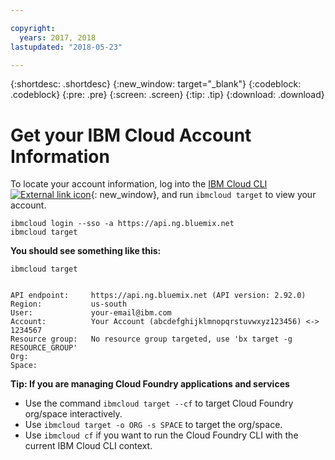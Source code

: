 ```yaml
---

copyright:
  years: 2017, 2018
lastupdated: "2018-05-23"

---
```


{:shortdesc: .shortdesc}
{:new_window: target="_blank"}
{:codeblock: .codeblock}
{:pre: .pre}
{:screen: .screen}
{:tip: .tip}
{:download: .download}

# Get your IBM Cloud Account Information

To locate your account information, log into the [IBM Cloud CLI ![External link icon](../../icons/launch-glyph.svg "External link icon")](https://console.bluemix.net/docs/cli/reference/bluemix_cli/get_started.html#getting-started){: new_window}, and run `ibmcloud target` to view your account.

```
ibmcloud login --sso -a https://api.ng.bluemix.net
ibmcloud target
```

**You should see something like this:**
```
ibmcloud target


API endpoint:     https://api.ng.bluemix.net (API version: 2.92.0)   
Region:           us-south   
User:             your-email@ibm.com
Account:          Your Account (abcdefghijklmnopqrstuvwxyz123456) <-> 1234567
Resource group:   No resource group targeted, use 'bx target -g RESOURCE_GROUP'
Org:                 
Space:

```

**Tip: If you are managing Cloud Foundry applications and services**

 * Use the command `ibmcloud target --cf` to target Cloud Foundry org/space interactively.
 * Use `ibmcloud target -o ORG -s SPACE` to target the org/space.
 * Use `ibmcloud cf` if you want to run the Cloud Foundry CLI with the current IBM Cloud CLI context.
